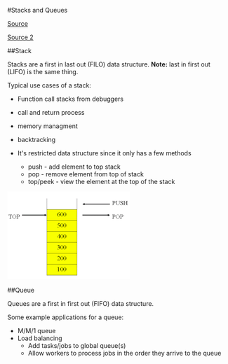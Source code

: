 #Stacks and Queues

[Source](http://www.sourcetricks.com/2008/07/c-stacks.html#.WBKb_2V2AX8)

[Source 2](http://introcs.cs.princeton.edu/java/43stack/)

##Stack

Stacks are a first in last out (FILO) data structure. **Note:** last in first out (LIFO) is the same thing.

Typical use cases of a stack:

- Function call stacks from debuggers
- call and return process
- memory managment
- backtracking

- It's restricted data structure since it only has a few methods
	- push - add element to top stack
	- pop - remove element from top of stack
	- top/peek - view the element at the top of the stack
	
![image](images/3-stack.png)

##Queue

Queues are a first in first out (FIFO) data structure.

Some example applications for a queue:

- M/M/1 queue
- Load balancing
	- Add tasks/jobs to global queue(s)
	- Allow workers to process jobs in the order they arrive to the queue